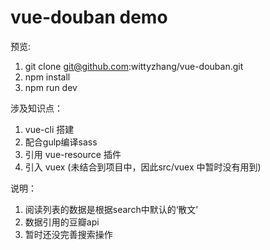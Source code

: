 vue-douban demo
===================================

预览:
1. git clone git@github.com:wittyzhang/vue-douban.git
2. npm install
3. npm run dev

涉及知识点：
1. vue-cli 搭建
2. 配合gulp编译sass
3. 引用 vue-resource 插件
4. 引入 vuex (未结合到项目中，因此src/vuex 中暂时没有用到)


说明：
1. 阅读列表的数据是根据search中默认的‘散文’
2. 数据引用的豆瓣api
3. 暂时还没完善搜索操作
